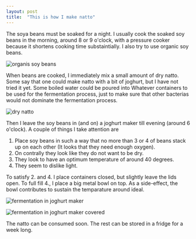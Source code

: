 ```yaml
---
layout: post
title:  "This is how I make natto"
---
```


The soya beans must be soaked for a night. I usually cook the soaked soy beans in the morning, around 8 or 9 o'clock, with a pressure cooker because it shortens cooking time substaintially. I also try to use organic soy beans.

![organis soy beans](https://taromurao.github.io/assets/images/organic_soy_beans.jpg "Organic soy beans")

When beans are cooked, I immediately mix a small amount of dry natto. Some say that one could make natto with a bit of joghurt, but I have not tried it yet. Some boiled water could be poured into Whatever containers to be used for the fermentation process, just to make sure that other bacterias would not dominate the fermentation process.

![dry natto](https://taromurao.github.io/assets/images/dry_natto.jpg "Dry natto")

Then I leave the soy beans in (and on) a joghurt maker till evening (around 6 o'clock). A couple of things I take attention are

1. Place soy beans in such a way that no more than 3 or 4 of beans stack up on each other (It looks that they need enough oxygen).
2. On contrally they look like they do not want to be dry.
3. They look to have an optimum temperature of around 40 degrees.
4. They seem to dislike light.

To satisfy 2. and 4. I place containers closed, but slightly leave the lids open. To full fill 4., I place a big metal bowl on top. As a side-effect, the bowl contributes to sustain the temparature around ideal.

![fermentation in joghurt maker](https://taromurao.github.io/assets/images/soy_beans_in_joghurt_maker.jpg "Fermentation in Joghurt maker")


![fermentation in joghurt maker covered](https://taromurao.github.io/assets/images/soy_beans_in_joghurt_maker_covered.jpg "Fermentation in Joghurt maker covered")

The natto can be consumed soon. The rest can be stored in a fridge for a week long.
